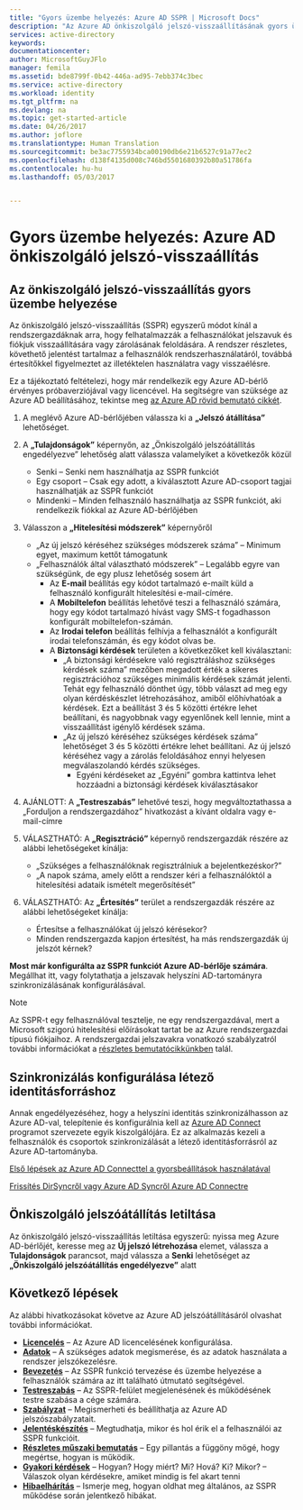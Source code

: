 ```yaml
---
title: "Gyors üzembe helyezés: Azure AD SSPR | Microsoft Docs"
description: "Az Azure AD önkiszolgáló jelszó-visszaállításának gyors üzembe helyezése"
services: active-directory
keywords: 
documentationcenter: 
author: MicrosoftGuyJFlo
manager: femila
ms.assetid: bde8799f-0b42-446a-ad95-7ebb374c3bec
ms.service: active-directory
ms.workload: identity
ms.tgt_pltfrm: na
ms.devlang: na
ms.topic: get-started-article
ms.date: 04/26/2017
ms.author: joflore
ms.translationtype: Human Translation
ms.sourcegitcommit: be3ac7755934bca00190db6e21b6527c91a77ec2
ms.openlocfilehash: d138f4135d008c746bd5501680392b80a51786fa
ms.contentlocale: hu-hu
ms.lasthandoff: 05/03/2017


---
```

# <a name="quick-start-azure-ad-self-service-password-reset"></a>Gyors üzembe helyezés: Azure AD önkiszolgáló jelszó-visszaállítás

## <a name="rapidly-deploy-self-service-password-reset"></a>Az önkiszolgáló jelszó-visszaállítás gyors üzembe helyezése

Az önkiszolgáló jelszó-visszaállítás (SSPR) egyszerű módot kínál a rendszergazdáknak arra, hogy felhatalmazzák a felhasználókat jelszavuk és fiókjuk visszaállítására vagy zárolásának feloldására. A rendszer részletes, követhető jelentést tartalmaz a felhasználók rendszerhasználatáról, továbbá értesítőkkel figyelmeztet az illetéktelen használatra vagy visszaélésre.

Ez a tájékoztató feltételezi, hogy már rendelkezik egy Azure AD-bérlő érvényes próbaverziójával vagy licencével. Ha segítségre van szüksége az Azure AD beállításához, tekintse meg [az Azure AD rövid bemutató cikkét](https://azure.microsoft.com/trial/get-started-active-directory/).

1. A meglévő Azure AD-bérlőjében válassza ki a **„Jelszó átállítása”** lehetőséget.

2. A **„Tulajdonságok”** képernyőn, az „Önkiszolgáló jelszóátállítás engedélyezve” lehetőség alatt válassza valamelyiket a következők közül
    * Senki – Senki nem használhatja az SSPR funkciót
    * Egy csoport – Csak egy adott, a kiválasztott Azure AD-csoport tagjai használhatják az SSPR funkciót
    * Mindenki – Minden felhasználó használhatja az SSPR funkciót, aki rendelkezik fiókkal az Azure AD-bérlőjében

3. Válasszon a **„Hitelesítési módszerek”** képernyőről
    * „Az új jelszó kéréséhez szükséges módszerek száma” – Minimum egyet, maximum kettőt támogatunk
    * „Felhasználók által választható módszerek” – Legalább egyre van szükségünk, de egy plusz lehetőség sosem árt
        * Az **E-mail** beállítás egy kódot tartalmazó e-mailt küld a felhasználó konfigurált hitelesítési e-mail-címére.
        * A **Mobiltelefon** beállítás lehetővé teszi a felhasználó számára, hogy egy kódot tartalmazó hívást vagy SMS-t fogadhasson konfigurált mobiltelefon-számán.
        * Az **Irodai telefon** beállítás felhívja a felhasználót a konfigurált irodai telefonszámán, és egy kódot olvas be.
        * A **Biztonsági kérdések** területen a következőket kell kiválasztani:
            * „A biztonsági kérdésekre való regisztráláshoz szükséges kérdések száma” mezőben megadott érték a sikeres regisztrációhoz szükséges minimális kérdések számát jelenti. Tehát egy felhasználó dönthet úgy, több választ ad meg egy olyan kérdéskészlet létrehozásához, amiből előhívhatóak a kérdések. Ezt a beállítást 3 és 5 közötti értékre lehet beállítani, és nagyobbnak vagy egyenlőnek kell lennie, mint a visszaállítást igénylő kérdések száma.
            * „Az új jelszó kéréséhez szükséges kérdések száma” lehetőséget 3 és 5 közötti értékre lehet beállítani. Az új jelszó kéréséhez vagy a zárolás feloldásához ennyi helyesen megválaszolandó kérdés szükséges.
                * Egyéni kérdéseket az „Egyéni” gombra kattintva lehet hozzáadni a biztonsági kérdések kiválasztásakor

4. AJÁNLOTT: A **„Testreszabás”** lehetővé teszi, hogy megváltoztathassa a „Forduljon a rendszergazdához” hivatkozást a kívánt oldalra vagy e-mail-címre

5. VÁLASZTHATÓ: A **„Regisztráció”** képernyő rendszergazdák részére az alábbi lehetőségeket kínálja:
    * „Szükséges a felhasználóknak regisztrálniuk a bejelentkezéskor?”
    * „A napok száma, amely előtt a rendszer kéri a felhasználóktól a hitelesítési adataik ismételt megerősítését”

6. VÁLASZTHATÓ: Az **„Értesítés”** terület a rendszergazdák részére az alábbi lehetőségeket kínálja:
    * Értesítse a felhasználókat új jelszó kérésekor?
    * Minden rendszergazda kapjon értesítést, ha más rendszergazdák új jelszót kérnek?

**Most már konfigurálta az SSPR funkciót Azure AD-bérlője számára**. Megállhat itt, vagy folytathatja a jelszavak helyszíni AD-tartományra szinkronizálásának konfigurálásával.

> [!NOTE]
> Az SSPR-t egy felhasználóval tesztelje, ne egy rendszergazdával, mert a Microsoft szigorú hitelesítési előírásokat tartat be az Azure rendszergazdai típusú fiókjaihoz. A rendszergazdai jelszavakra vonatkozó szabályzatról további információkat a [részletes bemutatócikkünkben](active-directory-passwords-how-it-works.md) talál.

## <a name="configure-synchronization-to-existing-identity-source"></a>Szinkronizálás konfigurálása létező identitásforráshoz

Annak engedélyezéséhez, hogy a helyszíni identitás szinkronizálhasson az Azure AD-val, telepítenie és konfigurálnia kell az [Azure AD Connect](/connect/active-directory-aadconnect.md) programot szervezete egyik kiszolgálójára. Ez az alkalmazás kezeli a felhasználók és csoportok szinkronizálását a létező identitásforrásról az Azure AD-tartományba.

[Első lépések az Azure AD Connecttel a gyorsbeállítások használatával](/connect/active-directory-aadconnect-get-started-express.md)

[Frissítés DirSyncről vagy Azure AD Syncről Azure AD Connectre](/connect/active-directory-aadconnect-dirsync-deprecated.md)

## <a name="disabling-self-service-password-reset"></a>Önkiszolgáló jelszóátállítás letiltása

Az önkiszolgáló jelszó-visszaállítás letiltása egyszerű: nyissa meg Azure AD-bérlőjét, keresse meg az **Új jelszó létrehozása** elemet, válassza a **Tulajdonságok** parancsot, majd válassza a **Senki** lehetőséget az **„Önkiszolgáló jelszóátállítás engedélyezve”** alatt

## <a name="next-steps"></a>Következő lépések
Az alábbi hivatkozásokat követve az Azure AD jelszóátállításáról olvashat további információkat.

* [**Licencelés**](active-directory-passwords-licensing.md) – Az Azure AD licencelésének konfigurálása.
* [**Adatok**](active-directory-passwords-data.md) – A szükséges adatok megismerése, és az adatok használata a rendszer jelszókezelésre.
* [**Bevezetés**](active-directory-passwords-best-practices.md) – Az SSPR funkció tervezése és üzembe helyezése a felhasználók számára az itt található útmutató segítségével.
* [**Testreszabás**](active-directory-passwords-customize.md) – Az SSPR-felület megjelenésének és működésének testre szabása a cége számára.
* [**Szabályzat**](active-directory-passwords-policy.md) – Megismerheti és beállíthatja az Azure AD jelszószabályzatait.
* [**Jelentéskészítés**](active-directory-passwords-reporting.md) – Megtudhatja, mikor és hol érik el a felhasználói az SSPR funkcióit.
* [**Részletes műszaki bemutatás**](active-directory-passwords-how-it-works.md) – Egy pillantás a függöny mögé, hogy megértse, hogyan is működik.
* [**Gyakori kérdések**](active-directory-passwords-faq.md) – Hogyan? Hogy miért? Mi? Hová? Ki? Mikor? – Válaszok olyan kérdésekre, amiket mindig is fel akart tenni
* [**Hibaelhárítás**](active-directory-passwords-troubleshoot.md) – Ismerje meg, hogyan oldhat meg általános, az SSPR működése során jelentkező hibákat.

